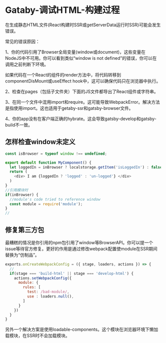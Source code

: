# Gataby-调试HTML-构建过程

在生成静态HTML文件(React构建时SSR或getServerData运行时SSR)可能会发生错误。

常见的错误原因：

1、你的代码引用了Browser全局变量(window或document)，这些变量在NodeJS中不可用。你可以看到类似“window is not defined”的错误，你可以在调用之前判断下环境。

如果代码在一个React的组件的render方法中，将代码转移到componentDisMount或useEffect hook中，这可以确保代码只在浏览器中执行。

2、检查在pages（包括子文件夹）下面的JS文件都导出了React组件或字符串。

3、在同一个文件中混用import和require。这可能导致WebpackError。解决方法是指使用import。这也适用于getaby-ssr和gatsby-browser文件。

4、你的app没有在客户端正确的hybrate。这会导致gatsby-develop和gatsby-build不一致。

## 怎样检查window未定义

```js
const isBrowser = typeof window !== undefined;

export default function MyComponent() {
  let loggedIn = inBrowser ? localstorage.getItem('isLoggedIn') : false;
  return (
    <div> I am {loggedIn ? 'logged' : 'un-logged'} </div>
  )
}
//引用模块时
if(inBrowser) {
  //module's code tried to reference window
  const module = require('module');
}
//
```

## 修复第三方包

最糟糕的情况是你引用的npm包引用了window等BrowserAPI。你可以提一个issue等待官方修复。更好的作用是通过修改webpack配置使module在SSR期间替换为“仿制品”。

```js
exports.onCreateWebpackConfig = ({ stage, loaders, actions }) => {
  //
  if(stage === 'build-html' || stage === 'develop-html') {
    actions.setWebpackConfig({
      module: {
        rules: [
          test: /bad-module/,
          use : loaders.null(),
        ]
      }
    })
  }
}
```

另外一个解决方案是使用loadable-components。这个模块在浏览器环境下懒加载模块，在SSR时不会加载模块。